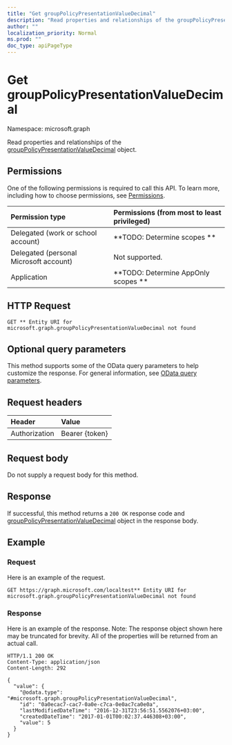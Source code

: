 ```yaml
---
title: "Get groupPolicyPresentationValueDecimal"
description: "Read properties and relationships of the groupPolicyPresentationValueDecimal object."
author: ""
localization_priority: Normal
ms.prod: ""
doc_type: apiPageType
---
```


# Get groupPolicyPresentationValueDecimal

Namespace: microsoft.graph

Read properties and relationships of the [groupPolicyPresentationValueDecimal](../resources/grouppolicypresentationvaluedecimal.md) object.

## Permissions
One of the following permissions is required to call this API. To learn more, including how to choose permissions, see [Permissions](/concepts/permissions-reference.md).

|Permission type|Permissions (from most to least privileged)|
|:---|:---|
|Delegated (work or school account)|**TODO: Determine scopes **|
|Delegated (personal Microsoft account)|Not supported.|
|Application|**TODO: Determine AppOnly scopes **|

## HTTP Request
<!-- {
  "blockType": "ignored"
}
-->
``` http
GET ** Entity URI for microsoft.graph.groupPolicyPresentationValueDecimal not found
```

## Optional query parameters
This method supports some of the OData query parameters to help customize the response. For general information, see [OData query parameters](/graph/query-parameters).

## Request headers
|Header|Value|
|:---|:---|
|Authorization|Bearer {token}|

## Request body
Do not supply a request body for this method.

## Response
If successful, this method returns a `200 OK` response code and [groupPolicyPresentationValueDecimal](../resources/grouppolicypresentationvaluedecimal.md) object in the response body.

## Example

### Request
Here is an example of the request.
<!-- {
  "blockType": "request",
  "name": "get_grouppolicypresentationvaluedecimal"
}
-->
``` http
GET https://graph.microsoft.com/localtest** Entity URI for microsoft.graph.groupPolicyPresentationValueDecimal not found
```

### Response
Here is an example of the response. Note: The response object shown here may be truncated for brevity. All of the properties will be returned from an actual call.
<!-- {
  "blockType": "response",
  "truncated": true,
  "@odata.type": "microsoft.graph.groupPolicyPresentationValueDecimal"
}
-->
``` http
HTTP/1.1 200 OK
Content-Type: application/json
Content-Length: 292

{
  "value": {
    "@odata.type": "#microsoft.graph.groupPolicyPresentationValueDecimal",
    "id": "0a0ecac7-cac7-0a0e-c7ca-0e0ac7ca0e0a",
    "lastModifiedDateTime": "2016-12-31T23:56:51.5562076+03:00",
    "createdDateTime": "2017-01-01T00:02:37.446308+03:00",
    "value": 5
  }
}
```

